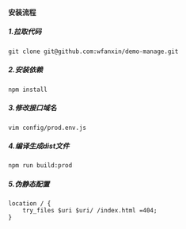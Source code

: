 #### 安装流程

#####  1.拉取代码

```
git clone git@github.com:wfanxin/demo-manage.git 
```

##### 2.安装依赖

```
npm install 
```

##### 3.修改接口域名

```
vim config/prod.env.js
```

##### 4.编译生成dist文件

```
npm run build:prod
```

##### 5.伪静态配置

```
location / {
    try_files $uri $uri/ /index.html =404;
}
```

